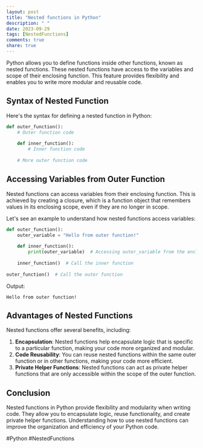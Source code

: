 ```yaml
---
layout: post
title: "Nested functions in Python"
description: " "
date: 2023-09-29
tags: [NestedFunctions]
comments: true
share: true
---
```


Python allows you to define functions inside other functions, known as nested functions. These nested functions have access to the variables and scope of their enclosing function. This feature provides flexibility and enables you to write more modular and reusable code.

## Syntax of Nested Function

Here's the syntax for defining a nested function in Python:

```python
def outer_function():
    # Outer function code
    
    def inner_function():
        # Inner function code
    
    # More outer function code
```

## Accessing Variables from Outer Function

Nested functions can access variables from their enclosing function. This is achieved by creating a closure, which is a function object that remembers values in its enclosing scope, even if they are no longer in scope.

Let's see an example to understand how nested functions access variables:

```python
def outer_function():
    outer_variable = "Hello from outer function!"
    
    def inner_function():
        print(outer_variable)  # Accessing outer_variable from the enclosing function
    
    inner_function()  # Call the inner function
    
outer_function()  # Call the outer function
```

Output:
```
Hello from outer function!
```

## Advantages of Nested Functions

Nested functions offer several benefits, including:

1. **Encapsulation**: Nested functions help encapsulate logic that is specific to a particular function, making your code more organized and modular.
2. **Code Reusability**: You can reuse nested functions within the same outer function or in other functions, making your code more efficient.
3. **Private Helper Functions**: Nested functions can act as private helper functions that are only accessible within the scope of the outer function.

## Conclusion

Nested functions in Python provide flexibility and modularity when writing code. They allow you to encapsulate logic, reuse functionality, and create private helper functions. Understanding how to use nested functions can improve the organization and efficiency of your Python code.

#Python #NestedFunctions